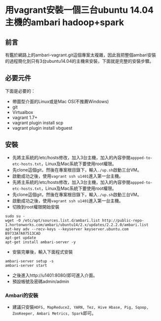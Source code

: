 # 用vagrant安裝一個三台ubuntu 14.04主機的ambari hadoop+spark
## 前言
有鑑於網路上的ambari-vagrant.git這個專案太複雜，因此我把整個ambari安裝的過程簡化到只有3台ubuntu14.04的主機來安裝，下面就是完整的安裝步驟。

## 必要元件

下面是必要的：

* 帶圖型介面的Linux或是Mac OS(不推薦Windows)
* git
* Virtualbox
* vagrant 1.7+
* vagrant plugin install scp
* vagrant plugin install vbguest

## 安裝

* 先將主系統的/etc/hosts修改，加入3台主機，加入的內容參閱```appped-to-etc-hosts.txt```，Linux及Mac系統下要使用root權限。
* 先clone這個git，然後在專案根目錄下，輸入```./up.sh```啟動三台VM。
* 啟動成功之後，使用```vagrant ssh u1401```進入第一台主機。
* 先將主系統的/etc/hosts修改，加入3台主機，加入的內容參閱`appped-to-etc-hosts.txt`，Linux及Mac系統下要使用root權限。
* 先clone這個git，然後在專案根目錄下，輸入`./up.sh`啟動三台VM。
* 啟動成功之後，使用`vagrant ssh u1401`進入第一台主機。
* 切換到root權限開始安裝

```
sudo su -
wget -O /etc/apt/sources.list.d/ambari.list http://public-repo-1.hortonworks.com/ambari/ubuntu14/2.x/updates/2.2.2.0/ambari.list
apt-key adv --recv-keys --keyserver keyserver.ubuntu.com B9733A7A07513CAD
apt-get update
apt-get install ambari-server -y
```

* 安裝完畢後，輸入下面程式安裝
```
ambari-server setup -s
ambari-server start
```

* 之後進入http://u1401:8080/即可進入介面。
* 預設帳號及密碼admin/admin

### Ambari的安裝

* 建議只安裝```HDFS, MapReduce2, YARN, Tez, Hive Hbase, Pig, Sqoop, ZooKeeper, Ambari Metrics, Spark```即可。
 
